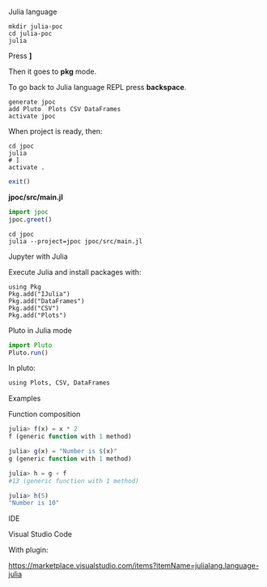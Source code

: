 Julia language

```shell
mkdir julia-poc
cd julia-poc
julia
```

Press **]**

Then it goes to **pkg** mode.

To go back to Julia language REPL press **backspace**.

```shell
generate jpoc
add Pluto  Plots CSV DataFrames
activate jpoc
``` 

When project is ready, then:

```shell
cd jpoc
julia
# ]
activate .
```

```julia
exit()
``` 

**jpoc/src/main.jl**

```julia
import jpoc
jpoc.greet()
``` 

```shell
cd jpoc
julia --project=jpoc jpoc/src/main.jl
```

Jupyter with Julia

Execute Julia and install packages with:

```
using Pkg
Pkg.add("IJulia")
Pkg.add("DataFrames")
Pkg.add("CSV")
Pkg.add("Plots")
```

Pluto in Julia mode

```julia
import Pluto
Pluto.run()
``` 

In pluto:

```sh
using Plots, CSV, DataFrames
```

Examples

Function composition

```julia
julia> f(x) = x * 2
f (generic function with 1 method)

julia> g(x) = "Number is $(x)"
g (generic function with 1 method)

julia> h = g ∘ f
#13 (generic function with 1 method)

julia> h(5)
"Number is 10"
```

IDE

Visual Studio Code

With plugin:

https://marketplace.visualstudio.com/items?itemName=julialang.language-julia
